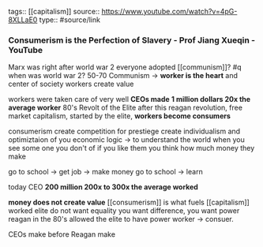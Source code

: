 tags:: [[capitalism]]
source:: https://www.youtube.com/watch?v=4pG-8XLLaE0
type:: #source/link

### Consumerism is the Perfection of Slavery - Prof Jiang Xueqin - YouTube

Marx was right
after world war 2 everyone adopted [[communism]]?
#q when was world war 2? 50-70
Communism -> **worker is the heart** and center of society
workers create value

workers were taken care of very well
**CEOs made**
**1 million dollars 20x the average worker**
80's Revolt of the Elite
after this reagan revolution, free market capitalism,
started by the elite, 
**workers become consumers**

consumerism create competition for prestiege
create individualism and optimiztaion of you
economic logic -> to understand the world
when you see some one you don't of if you like them you think how much money they make

go to school -> get job -> make money
go to school -> learn 



today CEO
**200 million 200x to 300x the average worked**

**money does not create value**
[[consumerism]] is what fuels [[capitalism]]
worked 
elite do not want equality
you want difference, you want power
reagan in the 80's allowed the elite to have power
worker -> consuer. 

CEOs make before Reagan make
